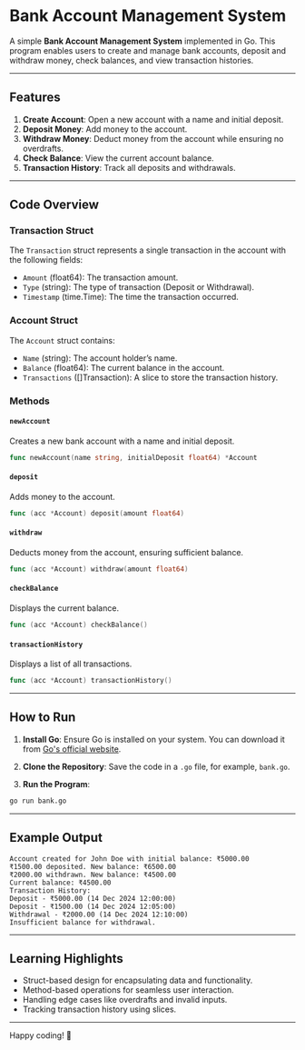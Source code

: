 # Bank Account Management System

A simple **Bank Account Management System** implemented in Go. This program enables users to create and manage bank accounts, deposit and withdraw money, check balances, and view transaction histories.

---

## Features

1. **Create Account**: Open a new account with a name and initial deposit.
2. **Deposit Money**: Add money to the account.
3. **Withdraw Money**: Deduct money from the account while ensuring no overdrafts.
4. **Check Balance**: View the current account balance.
5. **Transaction History**: Track all deposits and withdrawals.

---

## Code Overview

### Transaction Struct
The `Transaction` struct represents a single transaction in the account with the following fields:
- `Amount` (float64): The transaction amount.
- `Type` (string): The type of transaction (Deposit or Withdrawal).
- `Timestamp` (time.Time): The time the transaction occurred.

### Account Struct
The `Account` struct contains:
- `Name` (string): The account holder’s name.
- `Balance` (float64): The current balance in the account.
- `Transactions` ([]Transaction): A slice to store the transaction history.

### Methods

#### `newAccount`
Creates a new bank account with a name and initial deposit.
```go
func newAccount(name string, initialDeposit float64) *Account
```

#### `deposit`
Adds money to the account.
```go
func (acc *Account) deposit(amount float64)
```

#### `withdraw`
Deducts money from the account, ensuring sufficient balance.
```go
func (acc *Account) withdraw(amount float64)
```

#### `checkBalance`
Displays the current balance.
```go
func (acc *Account) checkBalance()
```

#### `transactionHistory`
Displays a list of all transactions.
```go
func (acc *Account) transactionHistory()
```

---

## How to Run

1. **Install Go**: Ensure Go is installed on your system. You can download it from [Go's official website](https://golang.org/dl/).

2. **Clone the Repository**: Save the code in a `.go` file, for example, `bank.go`.

3. **Run the Program**:
```bash
go run bank.go
```

---

## Example Output

```
Account created for John Doe with initial balance: ₹5000.00
₹1500.00 deposited. New balance: ₹6500.00
₹2000.00 withdrawn. New balance: ₹4500.00
Current balance: ₹4500.00
Transaction History:
Deposit - ₹5000.00 (14 Dec 2024 12:00:00)
Deposit - ₹1500.00 (14 Dec 2024 12:05:00)
Withdrawal - ₹2000.00 (14 Dec 2024 12:10:00)
Insufficient balance for withdrawal.
```

---

## Learning Highlights
- Struct-based design for encapsulating data and functionality.
- Method-based operations for seamless user interaction.
- Handling edge cases like overdrafts and invalid inputs.
- Tracking transaction history using slices.

---

Happy coding! 🚀

